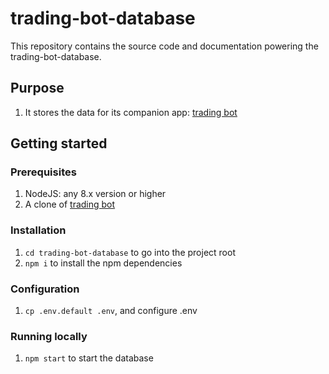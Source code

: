 # trading-bot-database

This repository contains the source code and documentation powering the trading-bot-database.

## Purpose

1. It stores the data for its companion app: [trading bot](https://github.com/coding24seven/trading-bot)

## Getting started

### Prerequisites

1. NodeJS: any 8.x version or higher
1. A clone of [trading bot](https://github.com/coding24seven/trading-bot)

### Installation

1. `cd trading-bot-database` to go into the project root
1. `npm i` to install the npm dependencies

### Configuration

1. `cp .env.default .env`, and configure .env

### Running locally

1. `npm start` to start the database
